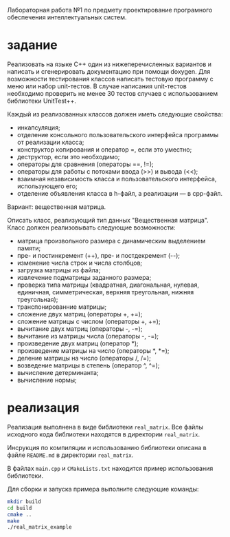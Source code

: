 Лабораторная работа №1 по предмету проектирование програмного обеспечения интеллектуальных систем.

# задание

Реализовать на языке С++ один из нижеперечисленных вариантов и написать и сгенерировать документацию при помощи doxygen. Для возможности тестирования классов написать тестовую программу с меню или набор unit-тестов. В случае написания unit-тестов необходимо проверить не менее 30 тестов случаев с использованием библиотеки UnitTest++. 

Каждый из реализованных классов должен иметь следующие свойства:
- инкапсуляция;
- отделение консольного пользовательского интерфейса программы от реализации класса;
- конструктор копирования и оператор =, если это уместно;
- деструктор, если это необходимо;
- операторы для сравнения (операторы ==, !=);
- операторы для работы с потоками ввода (>>) и вывода (<<);
- взаимная независимость класса и пользовательского интерфейса, использующего его;
- отделение объявления класса в h-файл, а реализации — в cpp-файл.

Вариант: вещественная матрица.

Описать класс, реализующий тип данных "Вещественная матрица". Класс должен реализовывать следующие возможности:
- матрица произвольного размера с динамическим выделением памяти;
- пре- и постинкремент (++), пре- и постдекремент (--);
- изменение числа строк и числа столбцов;
- загрузка матрицы из файла;
- извлечение подматрицы заданного размера;
- проверка типа матрицы (квадратная, диагональная, нулевая, единичная, симметрическая,   верхняя треугольная, нижняя треугольная);
- транспонированние матрицы;
- сложение двух матриц (операторы +, +=);
- сложение матрицы с числом (операторы +, +=);
- вычитание двух матриц (операторы -, -=);
- вычитание из матрицы числа (операторы -, -=);
- произведение двух матриц (оператор *);
- произведение матрицы на число (операторы *, *=);
- деление матрицы на число (операторы /, /=);
- возведение матрицы в степень (оператор ^, ^=);
- вычисление детерминанта;
- вычисление нормы;

# реализация

Реализация выполнена в виде библиотеки `real_matrix`. Все файлы исходного кода библиотеки находятся в директории `real_matrix`.

Инсрукция по компиляции и использованию библиотеки описана в файле `README.md` в директории `real_matrix`.

В файлах `main.cpp` и `CMakeLists.txt` находится пример использования библиотеки.

Для сборки и запуска примера выполните следующие команды:

```bash
mkdir build
cd build
cmake ..
make
./real_matrix_example
```